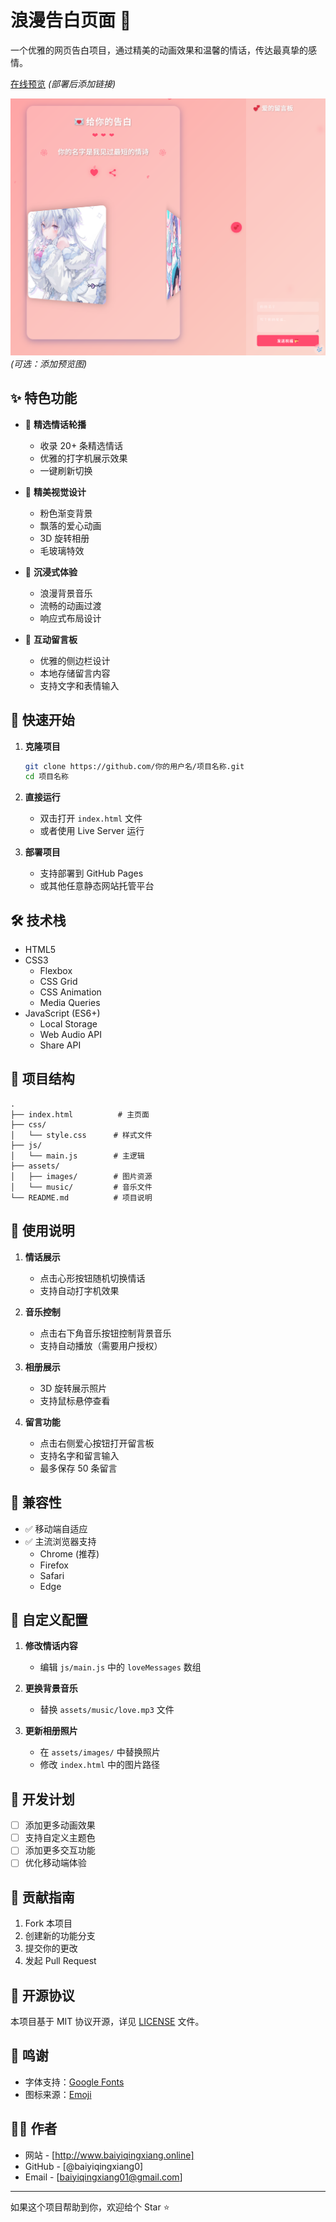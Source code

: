 # 浪漫告白页面 💝

一个优雅的网页告白项目，通过精美的动画效果和温馨的情话，传达最真挚的感情。

[在线预览](http://www.baiyiqingxiang.online:520/) _(部署后添加链接)_

![预览图](assets/images/preview.jpg) _(可选：添加预览图)_

## ✨ 特色功能

- 🎯 **精选情话轮播**
  - 收录 20+ 条精选情话
  - 优雅的打字机展示效果
  - 一键刷新切换

- 🎨 **精美视觉设计**
  - 粉色渐变背景
  - 飘落的爱心动画
  - 3D 旋转相册
  - 毛玻璃特效

- 🎵 **沉浸式体验**
  - 浪漫背景音乐
  - 流畅的动画过渡
  - 响应式布局设计

- 💌 **互动留言板**
  - 优雅的侧边栏设计
  - 本地存储留言内容
  - 支持文字和表情输入

## 🚀 快速开始

1. **克隆项目**
   ```bash
   git clone https://github.com/你的用户名/项目名称.git
   cd 项目名称
   ```

2. **直接运行**
   - 双击打开 `index.html` 文件
   - 或者使用 Live Server 运行

3. **部署项目**
   - 支持部署到 GitHub Pages
   - 或其他任意静态网站托管平台

## 🛠️ 技术栈

- HTML5
- CSS3 
  - Flexbox
  - CSS Grid
  - CSS Animation
  - Media Queries
- JavaScript (ES6+)
  - Local Storage
  - Web Audio API
  - Share API

## 📁 项目结构

```
.
├── index.html          # 主页面
├── css/               
│   └── style.css      # 样式文件
├── js/                
│   └── main.js        # 主逻辑
├── assets/            
│   ├── images/        # 图片资源
│   └── music/         # 音乐文件
└── README.md          # 项目说明
```

## 🎯 使用说明

1. **情话展示**
   - 点击心形按钮随机切换情话
   - 支持自动打字机效果

2. **音乐控制**
   - 点击右下角音乐按钮控制背景音乐
   - 支持自动播放（需要用户授权）

3. **相册展示**
   - 3D 旋转展示照片
   - 支持鼠标悬停查看

4. **留言功能**
   - 点击右侧爱心按钮打开留言板
   - 支持名字和留言输入
   - 最多保存 50 条留言

## 📱 兼容性

- ✅ 移动端自适应
- ✅ 主流浏览器支持
  - Chrome (推荐)
  - Firefox
  - Safari
  - Edge

## 🔧 自定义配置

1. **修改情话内容**
   - 编辑 `js/main.js` 中的 `loveMessages` 数组

2. **更换背景音乐**
   - 替换 `assets/music/love.mp3` 文件

3. **更新相册照片**
   - 在 `assets/images/` 中替换照片
   - 修改 `index.html` 中的图片路径

## 📝 开发计划

- [ ] 添加更多动画效果
- [ ] 支持自定义主题色
- [ ] 添加更多交互功能
- [ ] 优化移动端体验

## 🤝 贡献指南

1. Fork 本项目
2. 创建新的功能分支
3. 提交你的更改
4. 发起 Pull Request

## 📄 开源协议

本项目基于 MIT 协议开源，详见 [LICENSE](LICENSE) 文件。

## 🙏 鸣谢

- 字体支持：[Google Fonts](https://fonts.google.com/)
- 图标来源：[Emoji](https://emojipedia.org/)

## 👨‍💻 作者

- 网站 - [http://www.baiyiqingxiang.online]
- GitHub - [@baiyiqingxiang0]
- Email - [baiyiqingxiang01@gmail.com]

---
如果这个项目帮助到你，欢迎给个 Star ⭐️ 
